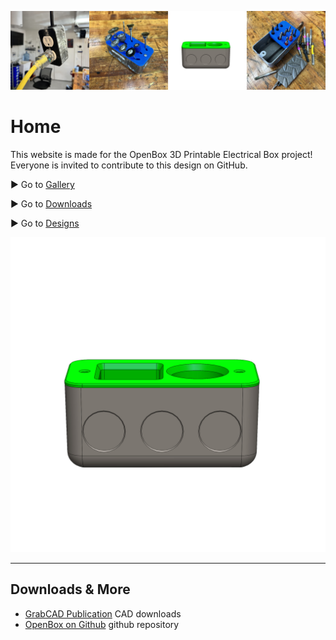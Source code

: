 ![mybanner](/img/banner.jpg ':class=header-image-full-width')

# Home

This website is made for the OpenBox 3D Printable Electrical Box project!  Everyone is invited to contribute to this design on GitHub.

► Go to [Gallery](gallery.md)

► Go to [Downloads](downloads.md)

► Go to [Designs](designs.md)

![mainimage](img/img_assembly2.jpg)

---

## Downloads & More


* [GrabCAD Publication](https://grabcad.com/library/openbox-1) CAD downloads
* [OpenBox on Github](https://github.com/dmalawey/openBox) github repository

